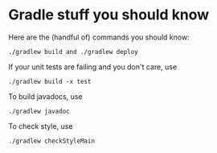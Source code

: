 # Gradle stuff you should know

Here are the (handful of) commands you should know:

```./gradlew build and ./gradlew deploy```

If your unit tests are failing and you don't care, use

```./gradlew build -x test```

To build javadocs, use

```./gradlew javadoc```

To check style, use

```./gradlew checkStyleMain```